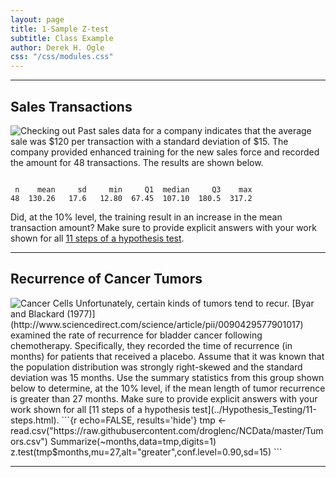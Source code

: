 ```yaml
---
layout: page
title: 1-Sample Z-test
subtitle: Class Example
author: Derek H. Ogle
css: "/css/modules.css"
---
```


----

## Sales Transactions
<img src="http://derekogle.com/NCMTH107/modules/zimgs/checkout2.jpg" alt="Checking out" class="img-right">
Past sales data for a company indicates that the average sale was $120 per transaction with a standard deviation of $15.  The company provided enhanced training for the new sales force and recorded the amount for 48 transactions.  The results are shown below.

<pre><code>
 n    mean     sd     min     Q1  median     Q3    max
48  130.26   17.6   12.80  67.45  107.10  180.5  317.2 </code></pre>

Did, at the 10% level, the training result in an increase in the mean transaction amount?  Make sure to provide explicit answers with your work shown for all [11 steps of a hypothesis test](../Hypothesis_Testing/11-steps.html).

----


## Recurrence of Cancer Tumors
<img src="http://derekogle.com/NCMTH107/modules/zimgs/cancer-cells.jpg" alt="Cancer Cells" class="img-right">
Unfortunately, certain kinds of tumors tend to recur.  [Byar and Blackard (1977)](http://www.sciencedirect.com/science/article/pii/0090429577901017) examined the rate of recurrence for bladder cancer following chemotherapy.  Specifically, they recorded the time of recurrence (in months) for patients that received a placebo.  Assume that it was known that the population distribution was strongly right-skewed and the standard deviation was 15 months.  Use the summary statistics from this group shown below to determine, at the 10% level, if the mean length of tumor recurrence is greater than 27 months.  Make sure to provide explicit answers with your work shown for all [11 steps of a hypothesis test](../Hypothesis_Testing/11-steps.html).
```{r echo=FALSE, results='hide'}
tmp <- read.csv("https://raw.githubusercontent.com/droglenc/NCData/master/Tumors.csv") 
Summarize(~months,data=tmp,digits=1)
z.test(tmp$months,mu=27,alt="greater",conf.level=0.90,sd=15)
```

----
